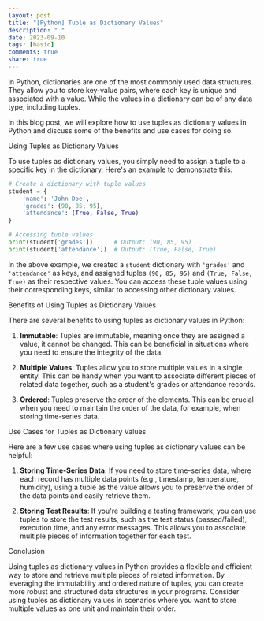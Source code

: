 ```yaml
---
layout: post
title: "[Python] Tuple as Dictionary Values"
description: " "
date: 2023-09-10
tags: [basic]
comments: true
share: true
---
```


In Python, dictionaries are one of the most commonly used data structures. They allow you to store key-value pairs, where each key is unique and associated with a value. While the values in a dictionary can be of any data type, including tuples.

In this blog post, we will explore how to use tuples as dictionary values in Python and discuss some of the benefits and use cases for doing so.

Using Tuples as Dictionary Values

To use tuples as dictionary values, you simply need to assign a tuple to a specific key in the dictionary. Here's an example to demonstrate this:

```python
# Create a dictionary with tuple values
student = {
    'name': 'John Doe',
    'grades': (90, 85, 95),
    'attendance': (True, False, True)
}

# Accessing tuple values
print(student['grades'])      # Output: (90, 85, 95)
print(student['attendance'])  # Output: (True, False, True)
```

In the above example, we created a `student` dictionary with `'grades'` and `'attendance'` as keys, and assigned tuples `(90, 85, 95)` and `(True, False, True)` as their respective values. You can access these tuple values using their corresponding keys, similar to accessing other dictionary values.

Benefits of Using Tuples as Dictionary Values

There are several benefits to using tuples as dictionary values in Python:

1. **Immutable**: Tuples are immutable, meaning once they are assigned a value, it cannot be changed. This can be beneficial in situations where you need to ensure the integrity of the data.

2. **Multiple Values**: Tuples allow you to store multiple values in a single entity. This can be handy when you want to associate different pieces of related data together, such as a student's grades or attendance records.

3. **Ordered**: Tuples preserve the order of the elements. This can be crucial when you need to maintain the order of the data, for example, when storing time-series data.

Use Cases for Tuples as Dictionary Values

Here are a few use cases where using tuples as dictionary values can be helpful:

1. **Storing Time-Series Data**: If you need to store time-series data, where each record has multiple data points (e.g., timestamp, temperature, humidity), using a tuple as the value allows you to preserve the order of the data points and easily retrieve them.

2. **Storing Test Results**: If you're building a testing framework, you can use tuples to store the test results, such as the test status (passed/failed), execution time, and any error messages. This allows you to associate multiple pieces of information together for each test.

Conclusion

Using tuples as dictionary values in Python provides a flexible and efficient way to store and retrieve multiple pieces of related information. By leveraging the immutability and ordered nature of tuples, you can create more robust and structured data structures in your programs. Consider using tuples as dictionary values in scenarios where you want to store multiple values as one unit and maintain their order.
